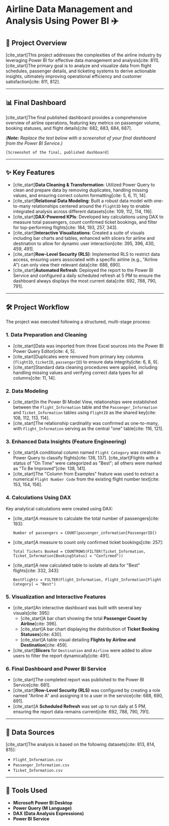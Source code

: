 # Airline Data Management and Analysis Using Power BI ✈️

## 📝 Project Overview

[cite_start]This project addresses the complexities of the airline industry by leveraging Power BI for effective data management and analysis[cite: 811]. [cite_start]The primary goal is to analyze and visualize data from flight schedules, passenger details, and ticketing systems to derive actionable insights, ultimately improving operational efficiency and customer satisfaction[cite: 811, 812].

---

## 📊 Final Dashboard

[cite_start]The final published dashboard provides a comprehensive overview of airline operations, featuring key metrics on passenger volume, booking statuses, and flight details[cite: 682, 683, 684, 687].

*(**Note:** Replace the text below with a screenshot of your final dashboard from the Power BI Service.)*

`[Screenshot of the final, published dashboard]`

---

## ✨ Key Features

* [cite_start]**Data Cleaning & Transformation**: Utilized Power Query to clean and prepare data by removing duplicates, handling missing values, and ensuring correct column formatting[cite: 5, 6, 11, 14].
* [cite_start]**Relational Data Modeling**: Built a robust data model with one-to-many relationships centered around the `FlightID` key to enable integrated analysis across different datasets[cite: 109, 112, 114, 116].
* [cite_start]**DAX-Powered KPIs**: Developed key calculations using DAX to measure total passengers, count confirmed ticket bookings, and filter for top-performing flights[cite: 184, 193, 257, 343].
* [cite_start]**Interactive Visualizations**: Created a suite of visuals including bar charts and tables, enhanced with slicers for airline and destination to allow for dynamic user interaction[cite: 395, 396, 430, 459, 491].
* [cite_start]**Row-Level Security (RLS)**: Implemented RLS to restrict data access, ensuring users associated with a specific airline (e.g., "Airline A") can only view their relevant data[cite: 688, 690].
* [cite_start]**Automated Refresh**: Deployed the report to the Power BI Service and configured a daily scheduled refresh at 5 PM to ensure the dashboard always displays the most current data[cite: 692, 788, 790, 791].

---

## 🛠️ Project Workflow

The project was executed following a structured, multi-stage process:

### 1. Data Preparation and Cleaning

* [cite_start]Data was imported from three Excel sources into the Power BI Power Query Editor[cite: 4, 5].
* [cite_start]Duplicates were removed from primary key columns (`flightID`, `ticketID`, `passengerID`) to ensure data integrity[cite: 6, 8, 9].
* [cite_start]Standard data cleaning procedures were applied, including handling missing values and verifying correct data types for all columns[cite: 11, 14].

### 2. Data Modeling

* [cite_start]In the Power BI Model View, relationships were established between the `Flight_Information` table and the `Passenger_Information` and `Ticket_Information` tables using `FlightID` as the shared key[cite: 108, 112, 113, 114].
* [cite_start]The relationship cardinality was confirmed as one-to-many, with `Flight_Information` serving as the central "one" table[cite: 116, 121].

### 3. Enhanced Data Insights (Feature Engineering)

* [cite_start]A conditional column named `Flight Category` was created in Power Query to classify flights[cite: 136, 137]. [cite_start]Flights with a status of "On Time" were categorized as "Best"; all others were marked as "To Be Improved"[cite: 138, 141].
* [cite_start]The "Column from Examples" feature was used to extract a numerical `Flight Number Code` from the existing flight number text[cite: 153, 154, 156].

### 4. Calculations Using DAX

Key analytical calculations were created using DAX:
* [cite_start]A measure to calculate the total number of passengers[cite: 193]:
    ```dax
    Number of passengers = COUNT(passenger_information[PassengerID])
    ```
* [cite_start]A measure to count only confirmed ticket bookings[cite: 257]:
    ```dax
    Total Tickets Booked = COUNTROWS(FILTER(Ticket_Information, Ticket_Information[BookingStatus] = "Confirmed"))
    ```
* [cite_start]A new calculated table to isolate all data for "Best" flights[cite: 332, 343]:
    ```dax
    BestFlights = FILTER(Flight_Information, Flight_Information[Flight Category] = "Best")
    ```

### 5. Visualization and Interactive Features

* [cite_start]An interactive dashboard was built with several key visuals[cite: 395]:
    * [cite_start]A bar chart showing the total **Passenger Count by Airline**[cite: 396].
    * [cite_start]A bar chart displaying the distribution of **Ticket Booking Statuses**[cite: 430].
    * [cite_start]A table visual detailing **Flights by Airline and Destination**[cite: 459].
* [cite_start]**Slicers** for `Destination` and `Airline` were added to allow users to filter the report dynamically[cite: 491].

### 6. Final Dashboard and Power BI Service

* [cite_start]The completed report was published to the Power BI Service[cite: 681].
* [cite_start]**Row-Level Security (RLS)** was configured by creating a role named "Airline A" and assigning it to a user in the service[cite: 688, 690, 691].
* [cite_start]A **Scheduled Refresh** was set up to run daily at 5 PM, ensuring the report data remains current[cite: 692, 788, 790, 791].

---

## 💾 Data Sources

[cite_start]The analysis is based on the following datasets[cite: 813, 814, 815]:
* `Flight_Information.csv`
* `Passenger_Information.csv`
* `Ticket_Information.csv`

---

## 🔧 Tools Used

* **Microsoft Power BI Desktop**
* **Power Query (M Language)**
* **DAX (Data Analysis Expressions)**
* **Power BI Service**
